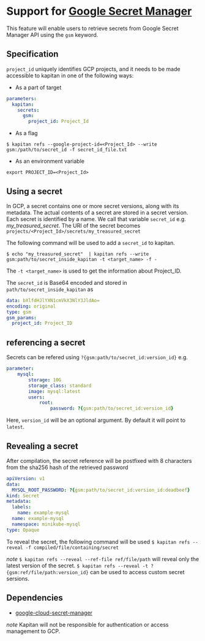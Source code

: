 # Support for [Google Secret Manager](https://cloud.google.com/secret-manager/)

This feature will enable users to retrieve secrets from Google Secret Manager API using the `gsm` keyword.

## Specification

`project_id` uniquely identifies GCP projects, and it needs to be made accessible to kapitan in one of the following ways:

- As a part of target
```yaml
parameters:
  kapitan:
    secrets:
      gsm:
        project_id: Project_Id
```

- As a flag
```shell
$ kapitan refs --google-project-id=<Project_Id> --write gsm:/path/to/secret_id -f secret_id_file.txt
```

- As an environment variable
```shell
export PROJECT_ID=<Project_Id>
```

## Using a secret
In GCP, a secret contains one or more secret versions, along with its metadata. The actual contents of a secret are stored in a secret version. Each secret is identified by a name. We call that variable `secret_id` e.g. _my\_treasured\_secret_.
The URI of the secret becomes `projects/<Project_Id>/secrets/my_treasured_secret`

The following command will be used to add a `secret_id` to kapitan.
```shell
$ echo "my_treasured_secret"  | kapitan refs --write gsm:path/to/secret_inside_kapitan -t <target_name> -f -
```
The `-t <target_name>` is used to get the information about Project_ID.

The `secret_id` is Base64 encoded and stored in `path/to/secret_inside_kapitan` as
```yaml
data: bXlfdHJlYXN1cmVkX3NlY3JldAo=
encoding: original
type: gsm
gsm_params:
  project_id: Project_ID
```

## referencing a secret
Secrets can be refered using `?{gsm:path/to/secret_id:version_id}`
e.g.
```yaml
parameter:
    mysql:
        storage: 10G
        storage_class: standard
        image: mysql:latest
        users:
            root:
                password: ?{gsm:path/to/secret_id:version_id}
```
Here, `version_id` will be an optional argument. By default it will point to `latest`.

## Revealing a secret

After compilation, the secret reference will be postfixed with 8 characters from the sha256 hash of the retrieved password
```yaml
apiVersion: v1
data:
  MYSQL_ROOT_PASSWORD: ?{gsm:path/to/secret_id:version_id:deadbeef}
kind: Secret
metadata:
  labels:
    name: example-mysql
  name: example-mysql
  namespace: minikube-mysql
type: Opaque
```
To reveal the secret, the following command will be used
`$ kapitan refs --reveal -f compiled/file/containing/secret`

*note* `$ kapitan refs --reveal --ref-file ref/file/path` will reveal only the latest version of the secret. `$ kapitan refs --reveal -t ?{gsm:ref/file/path:version_id}` can be used to access custom secret sersions.

## Dependencies

* [google-cloud-secret-manager](https://github.com/googleapis/python-secret-manager)

*note* Kapitan will not be responsible for authentication or access management to GCP.